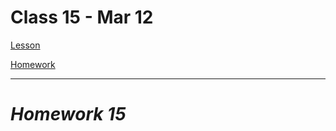 # Class 15 - Mar 12

[Lesson](./Lesson15.pdf)

[Homework](./Homework15.pdf)

---

# **_Homework 15_**
